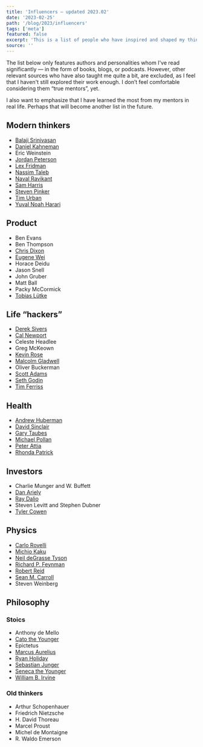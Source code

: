 ```yaml
---
title: 'Influencers — updated 2023.02'
date: '2023-02-25'
path: '/blog/2023/influencers'
tags: ['meta']
featured: false
excerpt: 'This is a list of people who have inspired and shaped my thinking and the way I approach life over time. Although I have never met any of them in person, I consider them mentors from afar.'
source: ''
---
```


The list below only features authors and personalities whom I've read significantly — in the form of books, blogs, or podcasts. However, other relevant sources who have also taught me quite a bit, are excluded, as I feel that I haven't still explored their work enough. I don’t feel comfortable considering them “true mentors”, yet.

I also want to emphasize that I have learned the most from my mentors in real life. Perhaps that will become another list in the future.

## Modern thinkers

- [Balaji Srinivasan](https://en.wikipedia.org/wiki/Balaji_Srinivasan)
- [Daniel Kahneman](https://en.wikipedia.org/wiki/Daniel_Kahneman)
- Eric Weinstein
- [Jordan Peterson](https://en.wikipedia.org/wiki/Jordan_Peterson)
- [Lex Fridman](https://en.wikipedia.org/wiki/Lex_Fridman)
- [Nassim Taleb](https://en.wikipedia.org/wiki/Nassim_Nicholas_Taleb)
- [Naval Ravikant](https://en.wikipedia.org/wiki/Naval_Ravikant)
- [Sam Harris](https://en.wikipedia.org/wiki/Sam_Harris)
- [Steven Pinker](https://en.wikipedia.org/wiki/Steven_Pinker)
- [Tim Urban](https://en.wikipedia.org/wiki/Wait_But_Why)
- [Yuval Noah Harari](https://en.wikipedia.org/wiki/Yuval_Noah_Harari)

## Product

- Ben Evans
- Ben Thompson
- [Chris Dixon](https://en.wikipedia.org/wiki/Chris_Dixon)
- [Eugene Wei](https://twitter.com/eugenewei)
- Horace Deidu
- Jason Snell
- John Gruber
- Matt Ball
- Packy McCormick
- [Tobias Lütke](https://en.wikipedia.org/wiki/Tobias_L%C3%BCtke)

## Life “hackers”

- [Derek Sivers](https://en.wikipedia.org/wiki/Derek_Sivers)
- [Cal Newport](https://en.wikipedia.org/wiki/Cal_Newport)
- Celeste Headlee
- Greg McKeown
- [Kevin Rose](https://en.wikipedia.org/wiki/Kevin_Rose)
- [Malcolm Gladwell](https://en.wikipedia.org/wiki/Malcolm_Gladwell)
- Oliver Buckerman
- [Scott Adams](https://en.wikipedia.org/wiki/Scott_Adams)
- [Seth Godin](https://en.wikipedia.org/wiki/Seth_Godin)
- [Tim Ferriss](https://en.wikipedia.org/wiki/Tim_Ferriss)

## Health

- [Andrew Huberman](https://en.wikipedia.org/wiki/Andrew_D._Huberman)
- [David Sinclair](https://en.wikipedia.org/wiki/David_A._Sinclair)
- [Gary Taubes](https://en.wikipedia.org/wiki/Gary_Taubes)
- [Michael Pollan](https://en.wikipedia.org/wiki/Michael_Pollan)
- [Peter Attia](https://en.wikipedia.org/wiki/Peter_Attia)
- [Rhonda Patrick](https://www.foundmyfitness.com/)

## Investors

- Charlie Munger and W. Buffett
- [Dan Ariely](https://en.wikipedia.org/wiki/Dan_Ariely)
- [Ray Dalio](https://en.wikipedia.org/wiki/Ray_Dalio)
- Steven Levitt and Stephen Dubner
- [Tyler Cowen](https://en.wikipedia.org/wiki/Tyler_Cowen)

## Physics

- [Carlo Rovelli](https://en.wikipedia.org/wiki/Carlo_Rovelli)
- [Michio Kaku](https://en.wikipedia.org/wiki/Michio_Kaku)
- [Neil deGrasse Tyson](https://en.wikipedia.org/wiki/Neil_deGrasse_Tyson)
- [Richard P. Feynman](https://en.wikipedia.org/wiki/Richard_Feynman)
- [Robert Reid](<https://en.wikipedia.org/wiki/Robert_Reid_(author)>)
- [Sean M. Carroll](https://en.wikipedia.org/wiki/Sean_M._Carroll)
- Steven Weinberg

## Philosophy

### Stoics

- Anthony de Mello
- [Cato the Younger](https://en.wikipedia.org/wiki/Cato_the_Younger)
- Epictetus
- [Marcus Aurelius](https://en.wikipedia.org/wiki/Marcus_Aurelius)
- [Ryan Holiday](https://en.wikipedia.org/wiki/Ryan_Holiday)
- [Sebastian Junger](https://en.wikipedia.org/wiki/Sebastian_Junger)
- [Seneca the Younger](https://en.wikipedia.org/wiki/Seneca_the_Younger)
- [William B. Irvine](https://www.williambirvine.com/)

### Old thinkers

- Arthur Schopenhauer
- Friedrich Nietzsche
- H. David Thoreau
- Marcel Proust
- Michel de Montaigne
- R. Waldo Emerson
